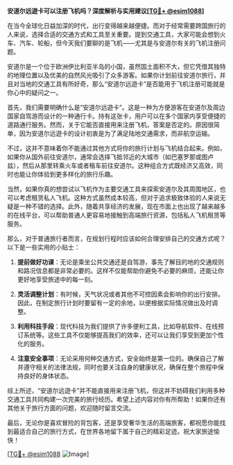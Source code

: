 **安道尔远遊卡可以注册飞机吗？深度解析与实用建议[[TG💪+ @esim1088](https://t.me/s/esim1088)]**

在当今全球化日益加深的时代，出行变得越来越便捷。而对于经常需要跨国旅行的人来说，选择合适的交通方式和工具至关重要。提到交通工具，大家可能会想到火车、汽车、轮船，但今天我们要聊的是飞机——尤其是与安道尔有关的飞机注册问题。

安道尔是一个位于欧洲伊比利亚半岛的小国，虽然国土面积不大，但它凭借其独特的地理位置以及优美的自然风光吸引了众多游客。如果你计划前往安道尔旅行，并且对当地的交通工具有所好奇，那么“安道尔远遊卡”是否能用于飞机注册可能就是你心中的疑问之一。

首先，我们需要明确什么是“安道尔远遊卡”。这是一种为方便游客在安道尔及周边国家自驾游而设计的一种通行卡。持有这张卡，用户可以在多个国家内享受便捷的道路通行服务。然而，关于它能否直接用来注册飞机，答案是否定的。原因很简单，因为安道尔远遊卡的设计初衷是为了满足陆地交通需求，而非航空运输。

不过，这并不意味着你不能通过其他方式将你的旅行计划与飞机结合起来。例如，如果你从国外前往安道尔，通常会选择飞抵邻近的大城市（如巴塞罗那或图卢兹），然后从那里转乘火车或者租车前往安道尔。这种组合方式既经济又高效，同时也能让你体验到更多样化的旅行乐趣。

当然，如果你真的想尝试以飞机作为主要交通工具来探索安道尔及其周围地区，也可以考虑租赁私人飞机。这种方式虽然成本较高，但对于追求极致体验的人来说无疑是一种不错的选择。此外，随着共享经济的发展，现在市面上也出现了越来越多的在线平台，可以帮助普通人更容易地接触到高端旅行资源，包括私人飞机租赁等服务。

那么，对于普通旅行者而言，在规划行程时应该如何合理安排自己的交通方式呢？以下是一些实用的小贴士：

1. **提前做好功课**：无论是乘坐公共交通还是自驾游，事先了解目的地的交通规则和路况信息都是非常必要的。这样不仅能帮助你避免不必要的麻烦，还能让你更好地享受旅途中的每一刻。
   
2. **灵活调整计划**：有时候，天气状况或者其他不可控因素会影响你的出行安排。因此，在制定旅行计划时要留有一定的余地，以便根据实际情况做出及时调整。

3. **利用科技手段**：现代科技为我们提供了许多便利工具，比如导航软件、在线预订系统等。这些工具不仅能够提高我们的效率，还可以让我们享受到更加个性化的服务。

4. **注意安全事项**：无论采用何种交通方式，安全始终是第一位的。确保自己了解并遵守相关的法律法规，同时也要关注自身的健康状况，确保在整个旅程中保持良好的身体状态。

综上所述，“安道尔远遊卡”并不能直接用来注册飞机，但这并不妨碍我们利用多种交通工具共同构建一次完美的旅行经历。希望上述内容对你有所帮助！如果你还有其他关于旅行方面的问题，欢迎随时留言交流。

最后，无论你是喜欢冒险的背包客，还是享受奢华生活的高端旅客，都祝愿你能找到最适合自己的旅行方式，在世界各地留下属于自己的精彩足迹。祝大家旅途愉快！

[[TG💪+ @esim1088](https://t.me/s/esim1088) ![Image](https://i.postimg.cc/4NQfJmqS/Snipaste-2025-05-13-00-14-12.png)]